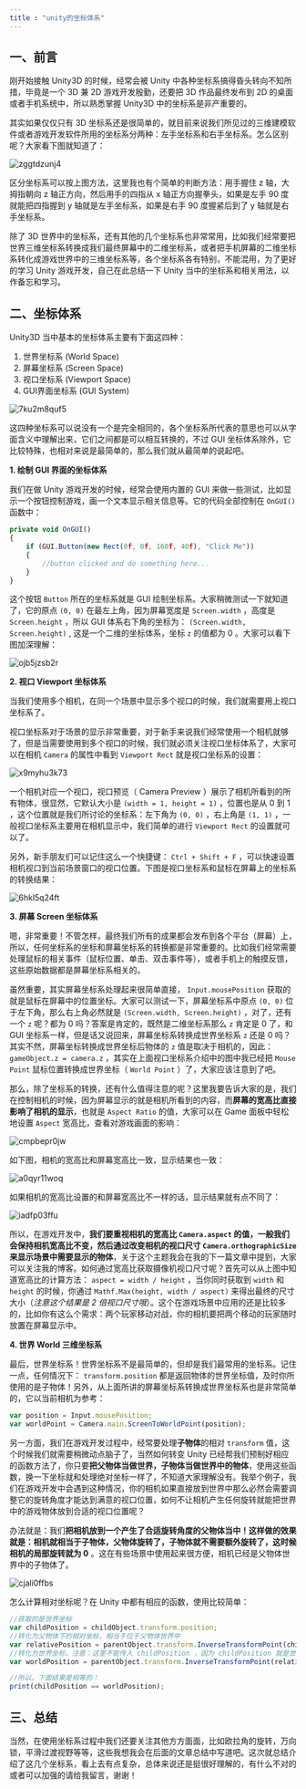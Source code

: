 ```yaml
---
title : "unity的坐标体系"
---
```


## 一、前言

刚开始接触 Unity3D 的时候，经常会被 Unity 中各种坐标系搞得昏头转向不知所措，毕竟是一个 3D 兼 2D 游戏开发殷勤，还要把 3D 作品最终发布到 2D 的桌面或者手机系统中，所以熟悉掌握 Unity3D 中的坐标系是非产重要的。

其实如果仅仅只有 3D 坐标系还是很简单的，就目前来说我们所见过的三维建模软件或者游戏开发软件所用的坐标系分两种：左手坐标系和右手坐标系。怎么区别呢？大家看下图就知道了：

![zggtdzunj4](../../assets/images/2020-07-01-unity-coordinate/zggtdzunj4.jpeg)

区分坐标系可以按上图方法，这里我也有个简单的判断方法：用手握住 z 轴，大拇指朝向 z 轴正方向，然后用手的四指从 x 轴正方向握拳头，如果是左手 90 度就能把四指握到 y 轴就是左手坐标系，如果是右手 90 度握紧后到了 y 轴就是右手坐标系。

除了 3D 世界中的坐标系，还有其他的几个坐标系也非常常用，比如我们经常要把世界三维坐标系转换成我们最终屏幕中的二维坐标系，或者把手机屏幕的二维坐标系转化成游戏世界中的三维坐标系等，各个坐标系各有特别，不能混用，为了更好的学习 Unity 游戏开发，自己在此总结一下 Unity 当中的坐标系和相关用法，以作备忘和学习。

## 二、坐标体系

Unity3D 当中基本的坐标体系主要有下面这四种：

1. 世界坐标系 (World Space)
2. 屏幕坐标系 (Screen Space)
3. 视口坐标系 (Viewport Space)
4. GUI界面坐标系 (GUI System)

![7ku2m8quf5](../../assets/images/2020-07-01-unity-coordinate/7ku2m8quf5.jpeg)

这四种坐标系可以说没有一个是完全相同的，各个坐标系所代表的意思也可以从字面含义中理解出来，它们之间都是可以相互转换的，不过 GUI 坐标体系除外，它比较特殊，也相对来说是最简单的，那么我们就从最简单的说起吧。 



**1. 绘制 GUI 界面的坐标体系**

我们在做 Unity 游戏开发的时候，经常会使用内置的 GUI 来做一些测试，比如显示一个按钮控制游戏，画一个文本显示相关信息等。它的代码全部控制在 `OnGUI()` 函数中：

```javascript
private void OnGUI()
{
    if (GUI.Button(new Rect(0f, 0f, 160f, 40f), "Click Me"))
    {
        //button clicked and do something here...
    }
}
```

这个按钮 `Button` 所在的坐标系就是 GUI 绘制坐标系。大家稍微测试一下就知道了，它的原点 `(0, 0)` 在最左上角，因为屏幕宽度是 `Screen.width` ，高度是 `Screen.height` ，所以 GUI 体系右下角的坐标为： `(Screen.width, Screen.height)` , 这是一个二维的坐标体系，坐标 `z` 的值都为 0 。大家可以看下图加深理解：

![ojb5jzsb2r](../../assets/images/2020-07-01-unity-coordinate/ojb5jzsb2r.jpeg)

**2. 视口 Viewport 坐标体系**

当我们使用多个相机，在同一个场景中显示多个视口的时候，我们就需要用上视口坐标系了。

视口坐标系对于场景的显示非常重要，对于新手来说我们经常使用一个相机就够了，但是当需要使用到多个视口的时候，我们就必须关注视口坐标体系了，大家可以在相机 `Camera` 的属性中看到 `Viewport Rect` 就是视口坐标系的设置：

![x9myhu3k73](../../assets/images/2020-07-01-unity-coordinate/x9myhu3k73.jpeg)

一个相机对应一个视口，视口预览（ Camera Preview ）展示了相机所看到的所有物体，很显然，它默认大小是 `(width = 1, height = 1)` ，位置也是从 0 到 1 ，这个位置就是我们所讨论的坐标系：左下角为 `(0, 0)` ，右上角是 `(1, 1)` ，一般视口坐标系主要用在相机显示中，我们简单的进行 `Viewport Rect` 的设置就可以了。

另外，新手朋友们可以记住这么一个快捷键： `Ctrl + Shift + F` ，可以快速设置相机视口到当前场景窗口的视口位置。下图是视口坐标系和鼠标在屏幕上的坐标系的转换结果：

![6hkl5q24ft](../../assets/images/2020-07-01-unity-coordinate/6hkl5q24ft.jpeg)

**3. 屏幕 Screen 坐标体系**

嗯，非常重要！不管怎样，最终我们所有的成果都会发布到各个平台（屏幕）上，所以，任何坐标系的坐标和屏幕坐标系的转换都是非常重要的。比如我们经常需要处理鼠标的相关事件（鼠标位置、单击、双击事件等），或者手机上的触摸反馈，这些原始数据都是屏幕坐标系相关的。

虽然重要，其实屏幕坐标系处理起来很简单直接， `Input.mousePosition` 获取的就是鼠标在屏幕中的位置坐标。大家可以测试一下，屏幕坐标系中原点 `(0, 0)` 位于左下角，那么右上角必然就是 `(Screen.width, Screen.height)` ，对了，还有一个 `z` 呢？都为 0 吗？答案是肯定的，既然是二维坐标系那么 `z` 肯定是 0 了，和 GUI 坐标系一样，但是话又说回来，屏幕坐标系转换成世界坐标系 `z` 还是 0 吗？其实不然，屏幕坐标转换成世界坐标后物体的 `z` 值是取决于相机的，因此： `gameObject.z = camera.z` ，其实在上面视口坐标系介绍中的图中我已经把 `Mouse Point` 鼠标位置转换成世界坐标（ `World Point` ）了，大家应该注意到了吧。

那么，除了坐标系的转换，还有什么值得注意的呢？这里我要告诉大家的是，我们在控制相机的时候，因为屏幕显示的就是相机所看到的内容，而**屏幕的宽高比直接影响了相机的显示**，也就是 `Aspect Ratio` 的值，大家可以在 Game 面板中轻松地设置 `Aspect` 宽高比，查看对游戏画面的影响：

![cmpbepr0jw](../../assets/images/2020-07-01-unity-coordinate/cmpbepr0jw.jpeg)

如下图，相机的宽高比和屏幕宽高比一致，显示结果也一致：

![a0qyr11woq](../../assets/images/2020-07-01-unity-coordinate/a0qyr11woq.jpeg)

如果相机的宽高比设置的和屏幕宽高比不一样的话，显示结果就有点不同了：

![iadfp03ffu](../../assets/images/2020-07-01-unity-coordinate/iadfp03ffu.jpeg)

所以，在游戏开发中，**我们要重视相机的宽高比 `Camera.aspect` 的值，一般我们会保持相机宽高比不变，然后通过改变相机的视口尺寸 `Camera.orthographicSize` 来显示场景中需要显示的物体**，关于这个主题我会在我的下一篇文章中提到，大家可以关注我的博客。如何通过宽高比获取摄像机视口尺寸呢？首先可以从上图中知道宽高比的计算方法： `aspect = width / height` ，当你同时获取到 `width` 和 `height` 的时候，你通过 `Mathf.Max(height, width / aspect)` 来得出最终的尺寸大小（*注意这个结果是 2 倍视口尺寸哦*）。这个在游戏场景中应用的还是比较多的，比如你有这么个需求：两个玩家移动对战，你的相机要把两个移动的玩家随时放置在屏幕显示中。 



**4. 世界 World 三维坐标系**

最后，世界坐标系！世界坐标系不是最简单的，但却是我们最常用的坐标系。记住一点，任何情况下： `transform.position` 都是返回物体的世界坐标值，及时你所使用的是子物体！另外，从上面所讲的屏幕坐标系转换成世界坐标系也是非常简单的，它以当前相机为参考：

```javascript
var position = Input.mousePosition;
var worldPoint = Camera.main.ScreenToWorldPoint(position);
```

另一方面，我们在游戏开发过程中，经常要处理**子物体**的相对 `transform` 值，这个时候我们就需要稍微动点脑子了，当然如何转变 Unity 已经帮我们预制好相应的函数方法了，你只要**把父物体当做世界，子物体当做世界中的物体**，使用这些函数，换一下坐标就和处理绝对坐标一样了，不知道大家理解没有。我举个例子，我们在游戏开发中会遇到这种情况，你的相机如果直接放到世界中那么必然会需要调整它的旋转角度才能达到满意的视口位置，如何不让相机产生任何旋转就能把世界中的游戏物体放到合适的视口位置呢？

办法就是：我们**把相机放到一个产生了合适旋转角度的父物体当中！**这样做的效果就是：相机就相当于子物体，父物体旋转了，子物体就不需要额外旋转了，这时候相机的**局部旋转就为 0** 。这在有些场景中使用起来很方便，相机已经是父物体世界中的子物体了。

![cjali0ffbs](../../assets/images/2020-07-01-unity-coordinate/cjali0ffbs.jpeg)

怎么计算相对坐标呢？在 Unity 中都有相应的函数，使用比较简单：

```javascript
//获取的是世界坐标
var childPosition = childObject.transform.position;
//转化为父物体下的相对坐标，相当于位于父物体世界中
var relativePosition = parentObject.transform.InverseTransformPoint(childPosition);
//转化为世界坐标，注意：这里不能传入 childPosition ，因为 childPosition 就是世界坐标
var worldPosition = parentObject.transform.InverseTransformPoint(relativePosition);

//所以，下面结果是相等的！
print(childPosition == worldPosition);
```

## 三、总结

当然，在使用坐标系过程中我们还要关注其他方方面面，比如欧拉角的旋转，万向锁，平滑过渡视野等等，这些我想我会在后面的文章总结中写道吧。这次就总结介绍了这几个坐标系，看上去有点复杂，总体来说还是挺很好理解的，有什么不对的或者可以加强的请给我留言，谢谢！ 